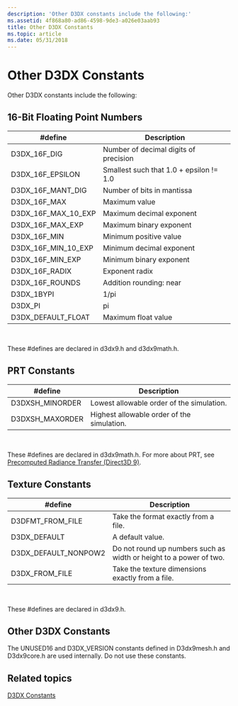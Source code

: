 ```yaml
---
description: 'Other D3DX constants include the following:'
ms.assetid: 4f868a80-ad86-4598-9de3-a026e03aab93
title: Other D3DX Constants
ms.topic: article
ms.date: 05/31/2018
---
```


# Other D3DX Constants

Other D3DX constants include the following:

## 16-Bit Floating Point Numbers



| \#define                | Description                             |
|-------------------------|-----------------------------------------|
| D3DX\_16F\_DIG          | Number of decimal digits of precision   |
| D3DX\_16F\_EPSILON      | Smallest such that 1.0 + epsilon != 1.0 |
| D3DX\_16F\_MANT\_DIG    | Number of bits in mantissa              |
| D3DX\_16F\_MAX          | Maximum value                           |
| D3DX\_16F\_MAX\_10\_EXP | Maximum decimal exponent                |
| D3DX\_16F\_MAX\_EXP     | Maximum binary exponent                 |
| D3DX\_16F\_MIN          | Minimum positive value                  |
| D3DX\_16F\_MIN\_10\_EXP | Minimum decimal exponent                |
| D3DX\_16F\_MIN\_EXP     | Minimum binary exponent                 |
| D3DX\_16F\_RADIX        | Exponent radix                          |
| D3DX\_16F\_ROUNDS       | Addition rounding: near                 |
| D3DX\_1BYPI             | 1/pi                                    |
| D3DX\_PI                | pi                                      |
| D3DX\_DEFAULT\_FLOAT    | Maximum float value                     |



 

These \#defines are declared in d3dx9.h and d3dx9math.h.

## PRT Constants



| \#define         | Description                                |
|------------------|--------------------------------------------|
| D3DXSH\_MINORDER | Lowest allowable order of the simulation.  |
| D3DXSH\_MAXORDER | Highest allowable order of the simulation. |



 

These \#defines are declared in d3dx9math.h. For more about PRT, see [Precomputed Radiance Transfer (Direct3D 9)](precomputed-radiance-transfer.md).

## Texture Constants



| \#define               | Description                                                        |
|------------------------|--------------------------------------------------------------------|
| D3DFMT\_FROM\_FILE     | Take the format exactly from a file.                               |
| D3DX\_DEFAULT          | A default value.                                                   |
| D3DX\_DEFAULT\_NONPOW2 | Do not round up numbers such as width or height to a power of two. |
| D3DX\_FROM\_FILE       | Take the texture dimensions exactly from a file.                   |



 

These \#defines are declared in d3dx9.h.

## Other D3DX Constants

The UNUSED16 and D3DX\_VERSION constants defined in D3dx9mesh.h and D3dx9core.h are used internally. Do not use these constants.

## Related topics

<dl> <dt>

[D3DX Constants](dx9-graphics-reference-d3dx-constants.md)
</dt> </dl>

 

 




